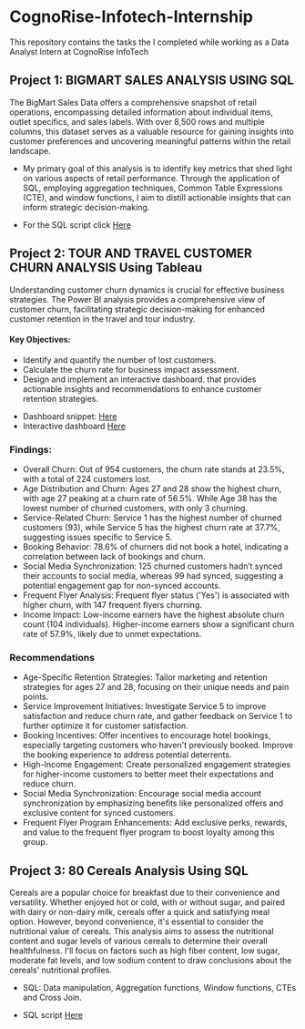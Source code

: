 # CognoRise-Infotech-Internship
This repository contains the tasks the I completed while working as a Data Analyst Intern at CognoRise InfoTech


## Project 1:  BIGMART SALES ANALYSIS USING SQL
The BigMart Sales Data offers a comprehensive snapshot of retail operations, encompassing detailed information about individual items, outlet specifics, and sales labels. With over 8,500 rows and multiple columns, this dataset serves as a valuable resource for gaining insights into customer preferences and uncovering meaningful patterns within the retail landscape.
* My primary goal of this analysis is to identify key metrics that shed light on various aspects of retail performance. Through the application of SQL, employing aggregation techniques, Common Table Expressions (CTE), and window functions, I aim to distill actionable insights that can inform strategic decision-making.
- For the SQL script click [Here](https://github.com/Mayreeobi/CognoRise-Infotech-Internship/blob/main/bigmart.sql)

## Project 2: TOUR AND TRAVEL CUSTOMER CHURN ANALYSIS Using Tableau 
Understanding customer churn dynamics is crucial for effective business strategies. The Power BI analysis provides a comprehensive view of customer churn, facilitating strategic decision-making for enhanced customer retention in the travel and tour industry.

#### Key Objectives:
* Identify and quantify the number of lost customers.
* Calculate the churn rate for business impact assessment.
* Design and implement an interactive dashboard. that provides actionable insights and recommendations to enhance customer retention strategies.
- Dashboard snippet: [Here](https://github.com/Mayreeobi/CognoRise-Infotech-Internship/blob/main/Churn_analysis.png)
- Interactive dashboard [Here](https://public.tableau.com/views/ChurnAnalysis_17302938038440/Dashboard?:language=en-US&publish=yes&:sid=&:redirect=auth&:display_count=n&:origin=viz_share_link)

  
### Findings:
* Overall Churn: Out of 954 customers, the churn rate stands at 23.5%, with a total of 224 customers lost.
* Age Distribution and Churn: Ages 27 and 28 show the highest churn, with age 27 peaking at a churn rate of 56.5%. While Age 38 has the lowest number of churned customers, with only 3 churning. 
* Service-Related Churn: Service 1 has the highest number of churned customers (93), while Service 5 has the highest churn rate at 37.7%, suggesting issues specific to Service 5.
* Booking Behavior: 78.6% of churners did not book a hotel, indicating a correlation between lack of bookings and churn.
* Social Media Synchronization: 125 churned customers hadn’t synced their accounts to social media, whereas 99 had synced, suggesting a potential engagement gap for non-synced accounts.
* Frequent Flyer Analysis: Frequent flyer status ('Yes') is associated with higher churn, with 147 frequent flyers churning.
* Income Impact: Low-income earners have the highest absolute churn count (104 individuals). Higher-income earners show a significant churn rate of 57.9%, likely due to unmet expectations.


### Recommendations
* Age-Specific Retention Strategies: Tailor marketing and retention strategies for ages 27 and 28, focusing on their unique needs and pain points. 
* Service Improvement Initiatives: Investigate Service 5 to improve satisfaction and reduce churn rate, and gather feedback on Service 1 to further optimize it for customer satisfaction.
* Booking Incentives:  Offer incentives to encourage hotel bookings, especially targeting customers who haven't previously booked. Improve the booking experience to address potential deterrents.
* High-Income Engagement: Create personalized engagement strategies for higher-income customers to better meet their expectations and reduce churn.
* Social Media Synchronization: Encourage social media account synchronization by emphasizing benefits like personalized offers and exclusive content for synced customers.
* Frequent Flyer Program Enhancements: Add exclusive perks, rewards, and value to the frequent flyer program to boost loyalty among this group.


## Project 3: 80 Cereals Analysis Using SQL
Cereals are a popular choice for breakfast due to their convenience and versatility. Whether enjoyed hot or cold, with or without sugar, and paired with dairy or non-dairy milk, cereals offer a quick and satisfying meal option. However, beyond convenience, it's essential to consider the nutritional value of cereals. 
This analysis aims to assess the nutritional content and sugar levels of various cereals to determine their overall healthfulness. I'll focus on factors such as high fiber content, low sugar, moderate fat levels, and low sodium content to draw conclusions about the cereals' nutritional profiles.
* SQL: Data manipulation, Aggregation functions, Window functions, CTEs and  Cross Join.
- SQL script [Here](https://github.com/Mayreeobi/CognoRise-Infotech-Internship/blob/main/Cereals.sql)
